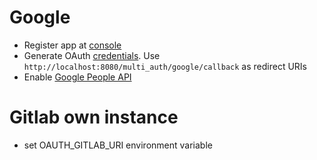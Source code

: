# Google

- Register app at [console](https://console.developers.google.com)
- Generate OAuth [credentials](https://console.developers.google.com/apis/credentials). Use `http://localhost:8080/multi_auth/google/callback` as redirect URIs
- Enable [Google People API](https://console.developers.google.com/apis/api/people.googleapis.com/overview?project=test-multi-auth)

# Gitlab own instance

- set OAUTH_GITLAB_URI environment variable
